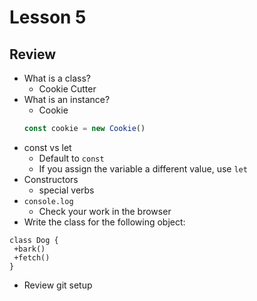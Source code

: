 # Lesson 5
## Review
* What is a class?
    * Cookie Cutter
* What is an instance?
    * Cookie
    ```typescript
    const cookie = new Cookie()
    ```
* const vs let
    * Default to `const`
    * If you assign the variable a different value, use `let`
* Constructors
    * special verbs
* `console.log`
    * Check your work in the browser
* Write the class for the following object:
```puml
class Dog {
 +bark()
 +fetch()
}
```
* Review git setup

